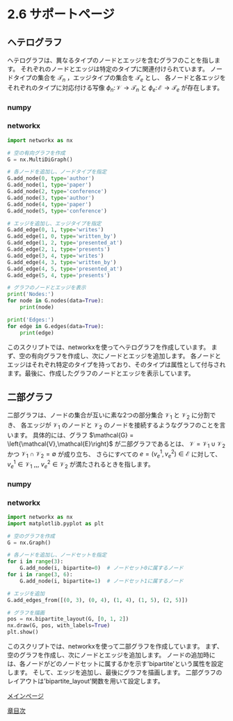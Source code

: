 # 2.6 サポートページ
## ヘテログラフ
ヘテログラフは、異なるタイプのノードとエッジを含むグラフのことを指します。
それぞれのノードとエッジは特定のタイプに関連付けられています。
ノードタイプの集合を $\mathcal{T}_n$ ，エッジタイプの集合を $\mathcal{T}_e$ とし、
各ノードと各エッジをそれぞれのタイプに対応付ける写像 $\phi_n\colon \mathcal{V}\rightarrow\mathcal{T}_n$ と $\phi_e\colon \mathcal{E}\rightarrow\mathcal{T}_e$ が存在します。

### numpy

### networkx
```python
import networkx as nx

# 空の有向グラフを作成
G = nx.MultiDiGraph()

# 各ノードを追加し、ノードタイプを指定
G.add_node(0, type='author')
G.add_node(1, type='paper')
G.add_node(2, type='conference')
G.add_node(3, type='author')
G.add_node(4, type='paper')
G.add_node(5, type='conference')

# エッジを追加し、エッジタイプを指定
G.add_edge(0, 1, type='writes')
G.add_edge(1, 0, type='written_by')
G.add_edge(1, 2, type='presented_at')
G.add_edge(2, 1, type='presents')
G.add_edge(3, 4, type='writes')
G.add_edge(4, 3, type='written_by')
G.add_edge(4, 5, type='presented_at')
G.add_edge(5, 4, type='presents')

# グラフのノードとエッジを表示
print('Nodes:')
for node in G.nodes(data=True):
    print(node)

print('Edges:')
for edge in G.edges(data=True):
    print(edge)
```

このスクリプトでは、networkxを使ってヘテログラフを作成しています。
まず、空の有向グラフを作成し、次にノードとエッジを追加します。
各ノードとエッジはそれぞれ特定のタイプを持っており、そのタイプは属性として付与されます。最後に、作成したグラフのノードとエッジを表示しています。

## 二部グラフ
二部グラフは、ノードの集合が互いに素な2つの部分集合 $\mathcal{V}_1$ と $\mathcal{V}_2$ に分割でき、
各エッジが $\mathcal{V}_1$ のノードと $\mathcal{V}_2$ のノードを接続するようなグラフのことを言います。
具体的には、グラフ $\mathcal{G} = \left{\mathcal{V},\mathcal{E}\right}$ が二部グラフであるとは、
 $\mathcal{V} = \mathcal{V}_1\cup \mathcal{V}_2$ かつ $\mathcal{V}_1\cap \mathcal{V}_2 = \emptyset$ が成り立ち、
 さらにすべての $e = (v^1_e,v^2_e)\in \mathcal{E}$ に対して、 $v^1_e\in \mathcal{V}_1$ ,,, $v^2_e\in \mathcal{V}_2$ が満たされるときを指します。

### numpy


### networkx
```python
import networkx as nx
import matplotlib.pyplot as plt

# 空のグラフを作成
G = nx.Graph()

# 各ノードを追加し、ノードセットを指定
for i in range(3):
    G.add_node(i, bipartite=0)  # ノードセット0に属するノード
for i in range(3, 6):
    G.add_node(i, bipartite=1)  # ノードセット1に属するノード

# エッジを追加
G.add_edges_from([(0, 3), (0, 4), (1, 4), (1, 5), (2, 5)])

# グラフを描画
pos = nx.bipartite_layout(G, [0, 1, 2])
nx.draw(G, pos, with_labels=True)
plt.show()
```
このスクリプトでは、networkxを使って二部グラフを作成しています。
まず、空のグラフを作成し、次にノードとエッジを追加します。
ノードの追加時には、各ノードがどのノードセットに属するかを示す'bipartite'という属性を設定します。
そして、エッジを追加し、最後にグラフを描画します。
二部グラフのレイアウトは'bipartite_layout'関数を用いて設定します。

[メインページ](../../index.markdown)

[章目次](./chap2.md)
